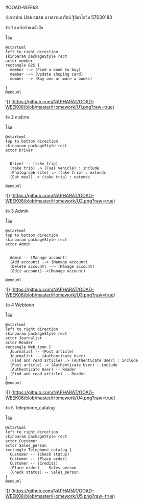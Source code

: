 #OOAD-WEEk8

ส่งการบ้าน Use case นางสาวนภารัตน์ ฐิติกรโกวิท 57030180

ข้อ 1 สมาชิกร้านหนังสือ 

โค้ด 
```
@startuml
left to right direction
skinparam packageStyle rect
actor member
rectangle B2S {
  member --> (Find a book to buy)
  member --> (Update shoping card)
  member --> (Buy one or more a books)
 
}
@enduml
```
![]
(https://github.com/NAPHARAT/OOAD-WEEK08/blob/master/Homework/U1.png?raw=true)

ข้อ 2 คนขับรถ

โค้ด
```
@startuml
top to bottom direction
skinparam packageStyle rect
actor Driver


  Driver -- (take trip)
  (take trip) .> (Fuel vehicle) : include
  (Photograph site) .> (take trip) : extends
  (Eat meal) .> (take trip) : extends

@enduml
```
![]
(https://github.com/NAPHARAT/OOAD-WEEK08/blob/master/Homework/U2.png?raw=true)

ข้อ 3 Admin

โค้ด
```
@startuml
top to bottom direction
skinparam packageStyle rect
actor Admin


  Admin -- (Manage account)
  (Add account) --> (Manage account) 
  (Delete account) --> (Manage account)
  (Edit account)-->(Manage account)

@enduml
```
![]
(https://github.com/NAPHARAT/OOAD-WEEK08/blob/master/Homework/U3.png?raw=true)


ข้อ 4 Webtoon

โค้ด
```
@startuml
left to right direction
skinparam packageStyle rect
actor Journalist
actor Reader
rectangle Web_toon {
  Journalist -- (Post article)
  Journalist -- (Authenticate User)
  (Find and read article) .> (Authenticate User) : include
  (Post article) .> (Authenticate User) : include
  (Authenticate User) -- Reader
  (Find and read article) -- Reader
}
@enduml

```
![]
(https://github.com/NAPHARAT/OOAD-WEEK08/blob/master/Homework/U4.png?raw=true)


ข้อ 5 Telephone_catalog

โค้ด
```
@startuml
left to right direction
skinparam packageStyle rect
actor Customer
actor Sales_person
rectangle Telephone_catalog {
  Customer -- (Check status)
  Customer -- (Place order)
  Customer -- (Credits)
  (Place order) -- Sales_person
  (Check status) -- Sales_person
}
@enduml

```
![]
(https://github.com/NAPHARAT/OOAD-WEEK08/blob/master/Homework/U5.png?raw=true)
